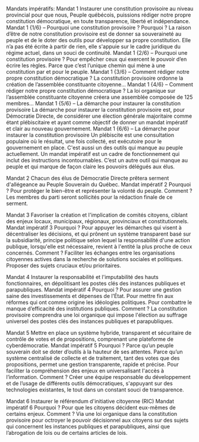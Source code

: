 Mandats impératifs:
Mandat 1
Instaurer une constitution provisoire au niveau provincial pour que nous, Peuple québécois, puissions rédiger notre propre constitution démocratique, en toute transparence, liberté et indépendance.
Mandat 1 {1/6} – Pourquoi une constitution provisoire ?
Pourquoi ?
La raison d’être de notre constitution provisoire est de donner sa souveraineté au peuple et de le doter des outils pour développer sa propre constitution. Elle n’a pas été écrite à partir de rien, elle s'appuie sur le cadre juridique du régime actuel, dans un souci de continuité.
Mandat 1 {2/6} – Pourquoi une constitution provisoire ?
Pour empêcher ceux qui exercent le pouvoir d’en écrire les règles.
Parce que c’est l’unique chemin qui mène à une constitution par et pour le peuple.
Mandat 1 {3/6} – Comment rédiger notre propre constitution démocratique ?
La constitution provisoire ordonne la création de l’assemblée constituante citoyenne…
Mandat 1 {4/6} – Comment rédiger notre propre constitution démocratique ?
La loi organique sur l’assemblée constituante citoyenne créera une assemblée composée de 125 membres…
Mandat 1 {5/6} – La démarche pour instaurer la constitution provisoire
La démarche pour instaurer la constitution provisoire est, pour Démocratie Directe, de considérer une élection générale majoritaire comme étant plébiscitaire et ayant comme objectif de donner un mandat impératif et clair au nouveau gouvernement.
Mandat 1 {6/6} – La démarche pour instaurer la constitution provisoire
Un plébiscite est une consultation populaire où le résultat, une fois collecté, est exécutoire pour le gouvernement en place. C'est aussi un des outils qui manque au peuple actuellement.
Un mandat impératif est un cadre de fonctionnement qui inclut des instructions incontournables. C’est un autre outil qui manque au peuple et qui marque de façon claire les pouvoirs délégués aux élus.


Mandat 2
Chacun des élus de Démocratie Directe prêtera serment d'allégeance au Peuple Souverain du Québec.
Mandat impératif 2
Pourquoi ?
Pour protéger le bien-être et représenter la volonté du peuple.
Comment ?
Les membres du parti seront sollicités pour la rédaction finale de ce serment.


Mandat 3
Favoriser la création et l'implication de comités citoyens, ciblant des enjeux locaux, municipaux, régionaux, provinciaux et constitutionnels.
Mandat impératif 3
Pourquoi ?
Pour appuyer les démarches qui visent à décentraliser les décisions, et qui prônent un système transparent basé sur la subsidiarité, principe politique selon lequel la responsabilité d'une action publique, lorsqu'elle est nécessaire, revient à l'entité la plus proche de ceux concernés.
Comment ?
Faciliter les échanges entre les organisations citoyennes actives dans la recherche de solutions sociales et politiques.
Proposer des sujets cruciaux et/ou prioritaires.


Mandat 4
Instaurer la responsabilité et l'imputabilité des hauts fonctionnaires, en dépolitisant les postes clés des instances publiques et parapubliques.
Mandat impératif 4
Pourquoi ?
Pour assurer une gestion saine des investissements et dépenses de l'État.
Pour mettre fin aux réformes qui ont comme origine les idéologies politiques.
Pour combattre le manque d’efficacité des institutions publiques.
Comment ?
La constitution provisoire comprendra une loi organique qui impose l'élection au suffrage universel des postes clés des instances publiques et parapubliques.


Mandat 5
Mettre en place un système hybride, transparent et sécuritaire de contrôle de votes et de propositions, comprenant une plateforme de cyberdémocratie.
Mandat impératif 5
Pourquoi ?
Parce qu’un peuple souverain doit se doter d’outils à la hauteur de ses attentes.
Parce qu’un système centralisé de collecte et de traitement, tant des votes que des propositions, permet une gestion transparente, rapide et précise.
Pour faciliter la compréhension des enjeux en universalisant l'accès à l’information.
Comment ?
Créer une équipe responsable du développement et de l’usage de différents outils démocratiques, s'appuyant sur des technologies existantes, le tout dans un constant souci de transparence.


Mandat 6
Instaurer le référendum d'initiative citoyenne (RIC)
Mandat impératif 6
Pourquoi ?
Pour que les citoyens décident eux-mêmes de certains enjeux.
Comment ?
Via une loi organique dans la constitution provisoire pour octroyer le pouvoir décisionnel aux citoyens sur des sujets qui concernent les instances publiques et parapubliques, ainsi que l’abrogation de lois ou de certains articles de lois.


